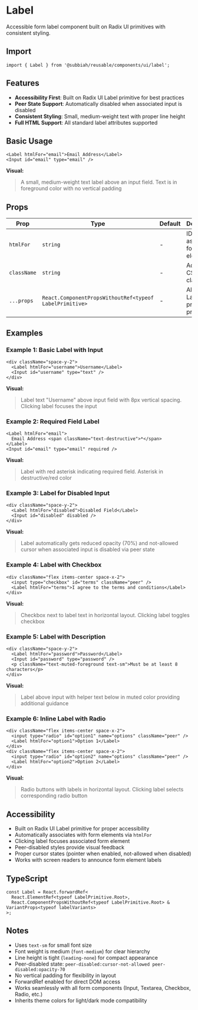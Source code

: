 # Label

Accessible form label component built on Radix UI primitives with consistent styling.

## Import

```tsx
import { Label } from '@subbiah/reusable/components/ui/label';
```

## Features

- **Accessibility First**: Built on Radix UI Label primitive for best practices
- **Peer State Support**: Automatically disabled when associated input is disabled
- **Consistent Styling**: Small, medium-weight text with proper line height
- **Full HTML Support**: All standard label attributes supported

## Basic Usage

```tsx
<Label htmlFor="email">Email Address</Label>
<Input id="email" type="email" />
```

**Visual:**

> A small, medium-weight text label above an input field. Text is in foreground color with no vertical padding

## Props

| Prop        | Type                                                    | Default | Description                       |
| ----------- | ------------------------------------------------------- | ------- | --------------------------------- |
| `htmlFor`   | `string`                                                | -       | ID of the associated form element |
| `className` | `string`                                                | -       | Additional CSS classes            |
| `...props`  | `React.ComponentPropsWithoutRef<typeof LabelPrimitive>` | -       | All Radix Label primitive props   |

## Examples

### Example 1: Basic Label with Input

```tsx
<div className="space-y-2">
  <Label htmlFor="username">Username</Label>
  <Input id="username" type="text" />
</div>
```

**Visual:**

> Label text "Username" above input field with 8px vertical spacing. Clicking label focuses the input

### Example 2: Required Field Label

```tsx
<Label htmlFor="email">
  Email Address <span className="text-destructive">*</span>
</Label>
<Input id="email" type="email" required />
```

**Visual:**

> Label with red asterisk indicating required field. Asterisk in destructive/red color

### Example 3: Label for Disabled Input

```tsx
<div className="space-y-2">
  <Label htmlFor="disabled">Disabled Field</Label>
  <Input id="disabled" disabled />
</div>
```

**Visual:**

> Label automatically gets reduced opacity (70%) and not-allowed cursor when associated input is disabled via peer state

### Example 4: Label with Checkbox

```tsx
<div className="flex items-center space-x-2">
  <input type="checkbox" id="terms" className="peer" />
  <Label htmlFor="terms">I agree to the terms and conditions</Label>
</div>
```

**Visual:**

> Checkbox next to label text in horizontal layout. Clicking label toggles checkbox

### Example 5: Label with Description

```tsx
<div className="space-y-2">
  <Label htmlFor="password">Password</Label>
  <Input id="password" type="password" />
  <p className="text-muted-foreground text-sm">Must be at least 8 characters</p>
</div>
```

**Visual:**

> Label above input with helper text below in muted color providing additional guidance

### Example 6: Inline Label with Radio

```tsx
<div className="flex items-center space-x-2">
  <input type="radio" id="option1" name="options" className="peer" />
  <Label htmlFor="option1">Option 1</Label>
</div>
<div className="flex items-center space-x-2">
  <input type="radio" id="option2" name="options" className="peer" />
  <Label htmlFor="option2">Option 2</Label>
</div>
```

**Visual:**

> Radio buttons with labels in horizontal layout. Clicking label selects corresponding radio button

## Accessibility

- Built on Radix UI Label primitive for proper accessibility
- Automatically associates with form elements via `htmlFor`
- Clicking label focuses associated form element
- Peer-disabled styles provide visual feedback
- Proper cursor states (pointer when enabled, not-allowed when disabled)
- Works with screen readers to announce form element labels

## TypeScript

```tsx
const Label = React.forwardRef<
  React.ElementRef<typeof LabelPrimitive.Root>,
  React.ComponentPropsWithoutRef<typeof LabelPrimitive.Root> & VariantProps<typeof labelVariants>
>;
```

## Notes

- Uses `text-sm` for small font size
- Font weight is medium (`font-medium`) for clear hierarchy
- Line height is tight (`leading-none`) for compact appearance
- Peer-disabled state: `peer-disabled:cursor-not-allowed peer-disabled:opacity-70`
- No vertical padding for flexibility in layout
- ForwardRef enabled for direct DOM access
- Works seamlessly with all form components (Input, Textarea, Checkbox, Radio, etc.)
- Inherits theme colors for light/dark mode compatibility
